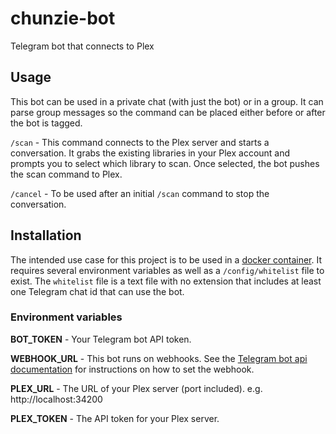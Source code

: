 # chunzie-bot
Telegram bot that connects to Plex

## Usage
This bot can be used in a private chat (with just the bot) or in a group. It can parse group messages so the command can be placed either before or after the bot is tagged.

`/scan` - This command connects to the Plex server and starts a conversation. It grabs the existing libraries in your Plex account and prompts you to select which library to scan. Once selected, the bot pushes the scan command to Plex.

`/cancel` - To be used after an initial `/scan` command to stop the conversation.

## Installation
The intended use case for this project is to be used in a [docker container](https://hub.docker.com/repository/docker/chunzie/chunzie-bot). It requires several environment variables as well as a `/config/whitelist` file to exist. The `whitelist` file is a text file with no extension that includes at least one Telegram chat id that can use the bot.

### Environment variables
**BOT_TOKEN** - Your Telegram bot API token.

**WEBHOOK_URL** - This bot runs on webhooks. See the [Telegram bot api documentation](https://core.telegram.org/bots/api#setwebhook) for instructions on how to set the webhook.

**PLEX_URL** - The URL of your Plex server (port included). e.g. http://localhost:34200

**PLEX_TOKEN** - The API token for your Plex server.
